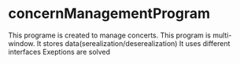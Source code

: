 # concernManagementProgram
This programe is created to manage concerts. 
This program is multi-window. 
It stores data(serealization/deserealization)
It uses different interfaces 
Exeptions are solved
